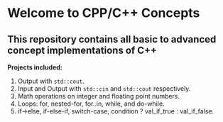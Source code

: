 # Welcome to CPP/C++ Concepts
## This repository contains all basic to advanced concept implementations of C++
**Projects included:**
1. Output with <code>std::cout</code>.
2. Input and Output with <code>std::cin</code> and <code>std::cout</code> respectively.
3. Math operations on integer and floating point numbers.
4. Loops: for, nested-for, for..in, while, and do-while.
5. if->else, if-else-if, switch-case, condition ? val_if_true : val_if_false.